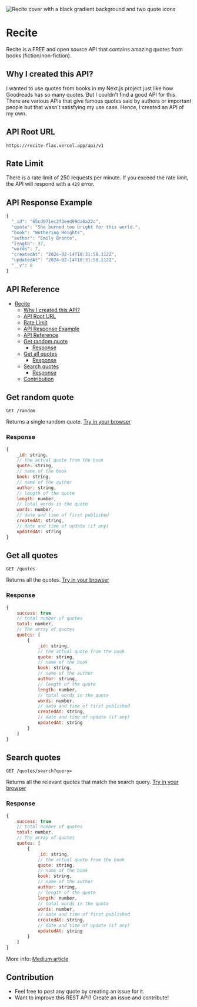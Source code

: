 ![Recite cover with a black gradient background and two quote icons](./images/recite-v1.png)

# Recite

Recite is a FREE and open source API that contains amazing quotes from books (fiction/non-fiction).

## Why I created this API?

I wanted to use quotes from books in my Next.js project just like how Goodreads has so many quotes. But I couldn't find a good API for this. There are various APIs that give famous quotes said by authors or important people but that wasn't satisfying my use case. Hence, I created an API of my own.

## API Root URL

```
https://recite-flax.vercel.app/api/v1
```

## Rate Limit

There is a rate limit of 250 requests per minute. If you exceed the rate limit, the API will respond with a <code>429</code> error.

## API Response Example

```JavaScript
{
  "_id": "65cd071ec2f3eed99da6a22c",
  "quote": "She burned too bright for this world.",
  "book": "Wuthering Heights",
  "author": "Emily Bronte",
  "length": 37,
  "words": 7,
  "createdAt": "2024-02-14T18:31:58.112Z",
  "updatedAt": "2024-02-14T18:31:58.112Z",
  "__v": 0
}
```

## API Reference

- [Recite](#recite)
  - [Why I created this API?](#why-i-created-this-api)
  - [API Root URL](#api-root-url)
  - [Rate Limit](#rate-limit)
  - [API Response Example](#api-response-example)
  - [API Reference](#api-reference)
  - [Get random quote](#get-random-quote)
    - [Response](#response)
  - [Get all quotes](#get-all-quotes)
    - [Response](#response-1)
  - [Search quotes](#search-quotes)
    - [Response](#response-2)
  - [Contribution](#contribution)

## Get random quote

```
GET /random
```

Returns a single random quote.
[Try in your browser]([https://recite-flax.vercel.app/api/v1/random)

### Response

```JavaScript
{
    _id: string,
    // the actual quote from the book
    quote: string,
    // name of the book
    book: string,
    // name of the author
    author: string,
    // length of the quote
    length: number,
    // total words in the quote
    words: number,
    // date and time of first published
    createdAt: string,
    // date and time of update (if any)
    updatedAt: string
}
```

## Get all quotes

```
GET /quotes
```

Returns all the quotes.
[Try in your browser](https://recite-flax.vercel.app/api/v1/quotes)

### Response

```JavaScript
{
    success: true
    // total number of quotes
    total: number,
    // The array of quotes
    quotes: [
        {
            _id: string,
            // the actual quote from the book
            quote: string,
            // name of the book
            book: string,
            // name of the author
            author: string,
            // length of the quote
            length: number,
            // total words in the quote
            words: number,
            // date and time of first published
            createdAt: string,
            // date and time of update (if any)
            updatedAt: string
        }
    ]
}
```

## Search quotes

```
GET /quotes/search?query=
```

Returns all the relevant quotes that match the search query.
[Try in your browser](https://recite-flax.vercel.app/api/v1/quotes/search?query=life)

### Response

```JavaScript
{
    success: true
    // total number of quotes
    total: number,
    // The array of quotes
    quotes: [
        {
            _id: string,
            // the actual quote from the book
            quote: string,
            // name of the book
            book: string,
            // name of the author
            author: string,
            // length of the quote
            length: number,
            // total words in the quote
            words: number,
            // date and time of first published
            createdAt: string,
            // date and time of update (if any)
            updatedAt: string
        }
    ]
}
```

More info: [Medium article](https://medium.com/@sumsourabh14/introducing-recite-a-free-api-for-book-quotes-138dca77f7da)

[def]: #recite

## Contribution

- Feel free to post any quote by creating an issue for it.
- Want to improve this REST API? Create an issue and contribute!
